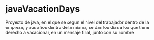 # javaVacationDays

Proyecto de java, en el que se segun el nivel del trabajador dentro de la empresa, y sus años dentro de la misma,
se dan los dias a los que tiene derecho a vacacionar, en un mensaje final, junto con su nombre

